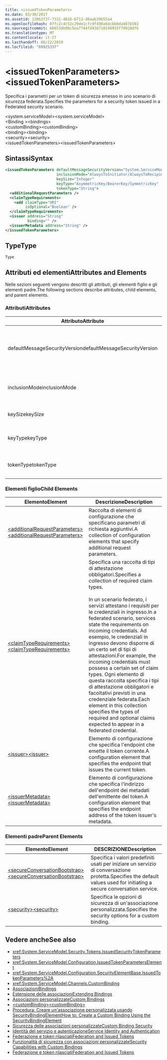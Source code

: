 ```yaml
---
title: <issuedTokenParameters>
ms.date: 03/30/2017
ms.assetid: 120b3f37-7331-4816-b712-d6aab39655a4
ms.openlocfilehash: 07fc2c4c52c29de1cfc9f498a6dc6b6da887b502
ms.sourcegitcommit: 68653db98c5ea7744fd438710248935f70020dfb
ms.translationtype: MT
ms.contentlocale: it-IT
ms.lasthandoff: 08/22/2019
ms.locfileid: "69925337"
---
```

# <a name="issuedtokenparameters"></a><span data-ttu-id="e6aa4-101">\<issuedTokenParameters></span><span class="sxs-lookup"><span data-stu-id="e6aa4-101">\<issuedTokenParameters></span></span>
<span data-ttu-id="e6aa4-102">Specifica i parametri per un token di sicurezza emesso in uno scenario di sicurezza federata.</span><span class="sxs-lookup"><span data-stu-id="e6aa4-102">Specifies the parameters for a security token issued in a Federated security scenario.</span></span>  
  
 <span data-ttu-id="e6aa4-103">\<system.serviceModel></span><span class="sxs-lookup"><span data-stu-id="e6aa4-103">\<system.serviceModel></span></span>  
<span data-ttu-id="e6aa4-104">\<Binding ></span><span class="sxs-lookup"><span data-stu-id="e6aa4-104">\<bindings></span></span>  
<span data-ttu-id="e6aa4-105">\<customBinding></span><span class="sxs-lookup"><span data-stu-id="e6aa4-105">\<customBinding></span></span>  
<span data-ttu-id="e6aa4-106">\<binding></span><span class="sxs-lookup"><span data-stu-id="e6aa4-106">\<binding></span></span>  
<span data-ttu-id="e6aa4-107">\<security></span><span class="sxs-lookup"><span data-stu-id="e6aa4-107">\<security></span></span>  
<span data-ttu-id="e6aa4-108">\<issuedTokenParameters></span><span class="sxs-lookup"><span data-stu-id="e6aa4-108">\<issuedTokenParameters></span></span>  
  
## <a name="syntax"></a><span data-ttu-id="e6aa4-109">Sintassi</span><span class="sxs-lookup"><span data-stu-id="e6aa4-109">Syntax</span></span>  
  
```xml  
<issuedTokenParameters defaultMessageSecurityVersion="System.ServiceModel.MessageSecurityVersion"
                       inclusionMode="AlwaysToInitiator/AlwaysToRecipient/Never/Once"
                       keySize="Integer"
                       keyType="AsymmetricKey/BearerKey/SymmetricKey"
                       tokenType="String">
  <additionalRequestParameters />
  <claimTypeRequirements>
    <add claimType="URI"
         isOptional="Boolean" />
  </claimTypeRequirements>
  <issuer address="String"
          binding="" />
  <issuerMetadata address="String" />
</issuedTokenParameters>
```  
  
## <a name="type"></a><span data-ttu-id="e6aa4-110">Type</span><span class="sxs-lookup"><span data-stu-id="e6aa4-110">Type</span></span>  
 `Type`  
  
## <a name="attributes-and-elements"></a><span data-ttu-id="e6aa4-111">Attributi ed elementi</span><span class="sxs-lookup"><span data-stu-id="e6aa4-111">Attributes and Elements</span></span>  
 <span data-ttu-id="e6aa4-112">Nelle sezioni seguenti vengono descritti gli attributi, gli elementi figlio e gli elementi padre.</span><span class="sxs-lookup"><span data-stu-id="e6aa4-112">The following sections describe attributes, child elements, and parent elements.</span></span>  
  
### <a name="attributes"></a><span data-ttu-id="e6aa4-113">Attributi</span><span class="sxs-lookup"><span data-stu-id="e6aa4-113">Attributes</span></span>  
  
|<span data-ttu-id="e6aa4-114">Attributo</span><span class="sxs-lookup"><span data-stu-id="e6aa4-114">Attribute</span></span>|<span data-ttu-id="e6aa4-115">Descrizione</span><span class="sxs-lookup"><span data-stu-id="e6aa4-115">Description</span></span>|  
|---------------|-----------------|  
|<span data-ttu-id="e6aa4-116">defaultMessageSecurityVersion</span><span class="sxs-lookup"><span data-stu-id="e6aa4-116">defaultMessageSecurityVersion</span></span>|<span data-ttu-id="e6aa4-117">Specifica le versioni delle specifiche di sicurezza (WS-Security, WS-Trust, WS-Secure Conversation e WS-Security Policy) che devono essere supportate dall'associazione.</span><span class="sxs-lookup"><span data-stu-id="e6aa4-117">Specifies the versions of the security specifications, (WS-Security, WS-Trust, WS-Secure Conversation and WS-Security Policy) that must be supported by the binding.</span></span> <span data-ttu-id="e6aa4-118">Questo valore è di tipo <xref:System.ServiceModel.MessageSecurityVersion>.</span><span class="sxs-lookup"><span data-stu-id="e6aa4-118">This value is of type <xref:System.ServiceModel.MessageSecurityVersion>.</span></span>|  
|<span data-ttu-id="e6aa4-119">inclusionMode</span><span class="sxs-lookup"><span data-stu-id="e6aa4-119">inclusionMode</span></span>|<span data-ttu-id="e6aa4-120">Specifica i requisiti di inclusione del token.</span><span class="sxs-lookup"><span data-stu-id="e6aa4-120">Specifies the token inclusion requirements.</span></span> <span data-ttu-id="e6aa4-121">L'attributo è di tipo <xref:System.ServiceModel.Security.Tokens.SecurityTokenInclusionMode>.</span><span class="sxs-lookup"><span data-stu-id="e6aa4-121">This attribute is of type <xref:System.ServiceModel.Security.Tokens.SecurityTokenInclusionMode>.</span></span>|  
|<span data-ttu-id="e6aa4-122">keySize</span><span class="sxs-lookup"><span data-stu-id="e6aa4-122">keySize</span></span>|<span data-ttu-id="e6aa4-123">Valore intero che specifica le dimensioni di chiave del token.</span><span class="sxs-lookup"><span data-stu-id="e6aa4-123">An integer that specifies the token key size.</span></span> <span data-ttu-id="e6aa4-124">Il valore predefinito è 256.</span><span class="sxs-lookup"><span data-stu-id="e6aa4-124">The default value is 256.</span></span>|  
|<span data-ttu-id="e6aa4-125">keyType</span><span class="sxs-lookup"><span data-stu-id="e6aa4-125">keyType</span></span>|<span data-ttu-id="e6aa4-126">Valore valido di <xref:System.IdentityModel.Tokens.SecurityKeyType> che specifica il tipo di chiave.</span><span class="sxs-lookup"><span data-stu-id="e6aa4-126">A valid value of <xref:System.IdentityModel.Tokens.SecurityKeyType> that specifies the key type.</span></span> <span data-ttu-id="e6aa4-127">Il valore predefinito è `SymmetricKey`.</span><span class="sxs-lookup"><span data-stu-id="e6aa4-127">The default is `SymmetricKey`.</span></span>|  
|<span data-ttu-id="e6aa4-128">tokenType</span><span class="sxs-lookup"><span data-stu-id="e6aa4-128">tokenType</span></span>|<span data-ttu-id="e6aa4-129">Stringa che specifica il tipo di token.</span><span class="sxs-lookup"><span data-stu-id="e6aa4-129">A string that specifies the token type.</span></span> <span data-ttu-id="e6aa4-130">Il valore predefinito è "http://docs.oasis-open.org/wss/oasis-wss-saml-token-profile-1.1#SAML".</span><span class="sxs-lookup"><span data-stu-id="e6aa4-130">The default is "http://docs.oasis-open.org/wss/oasis-wss-saml-token-profile-1.1#SAML".</span></span>|  
  
### <a name="child-elements"></a><span data-ttu-id="e6aa4-131">Elementi figlio</span><span class="sxs-lookup"><span data-stu-id="e6aa4-131">Child Elements</span></span>  
  
|<span data-ttu-id="e6aa4-132">Elemento</span><span class="sxs-lookup"><span data-stu-id="e6aa4-132">Element</span></span>|<span data-ttu-id="e6aa4-133">Descrizione</span><span class="sxs-lookup"><span data-stu-id="e6aa4-133">Description</span></span>|  
|-------------|-----------------|  
|[<span data-ttu-id="e6aa4-134">\<additionalRequestParameters></span><span class="sxs-lookup"><span data-stu-id="e6aa4-134">\<additionalRequestParameters></span></span>](additionalrequestparameters-element.md)|<span data-ttu-id="e6aa4-135">Raccolta di elementi di configurazione che specificano parametri di richiesta aggiuntivi.</span><span class="sxs-lookup"><span data-stu-id="e6aa4-135">A collection of configuration elements that specify additional request parameters.</span></span>|  
|[<span data-ttu-id="e6aa4-136">\<claimTypeRequirements></span><span class="sxs-lookup"><span data-stu-id="e6aa4-136">\<claimTypeRequirements></span></span>](claimtyperequirements-element.md)|<span data-ttu-id="e6aa4-137">Specifica una raccolta di tipi di attestazione obbligatori.</span><span class="sxs-lookup"><span data-stu-id="e6aa4-137">Specifies a collection of required claim types.</span></span><br /><br /> <span data-ttu-id="e6aa4-138">In un scenario federato, i servizi attestano i requisiti per le credenziali in ingresso.</span><span class="sxs-lookup"><span data-stu-id="e6aa4-138">In a federated scenario, services state the requirements on incoming credentials.</span></span> <span data-ttu-id="e6aa4-139">Ad esempio, le credenziali in ingresso devono disporre di un certo set di tipi di attestazioni.</span><span class="sxs-lookup"><span data-stu-id="e6aa4-139">For example, the incoming credentials must possess a certain set of claim types.</span></span> <span data-ttu-id="e6aa4-140">Ogni elemento di questa raccolta specifica i tipi di attestazione obbligatori e facoltativi previsti in una credenziale federata.</span><span class="sxs-lookup"><span data-stu-id="e6aa4-140">Each element in this collection specifies the types of required and optional claims expected to appear in a federated credential.</span></span>|  
|[<span data-ttu-id="e6aa4-141">\<issuer></span><span class="sxs-lookup"><span data-stu-id="e6aa4-141">\<issuer></span></span>](issuer-of-issuedtokenparameters.md)|<span data-ttu-id="e6aa4-142">Elemento di configurazione che specifica l'endpoint che emette il token corrente.</span><span class="sxs-lookup"><span data-stu-id="e6aa4-142">A configuration element that specifies the endpoint that issues the current token.</span></span>|  
|[<span data-ttu-id="e6aa4-143">\<issuerMetadata></span><span class="sxs-lookup"><span data-stu-id="e6aa4-143">\<issuerMetadata></span></span>](issuermetadata-of-issuedtokenparameters.md)|<span data-ttu-id="e6aa4-144">Elemento di configurazione che specifica l'indirizzo dell'endpoint dei metadati dell'emittente del token.</span><span class="sxs-lookup"><span data-stu-id="e6aa4-144">A configuration element that specifies the endpoint address of the token issuer's metadata.</span></span>|  
  
### <a name="parent-elements"></a><span data-ttu-id="e6aa4-145">Elementi padre</span><span class="sxs-lookup"><span data-stu-id="e6aa4-145">Parent Elements</span></span>  
  
|<span data-ttu-id="e6aa4-146">Elemento</span><span class="sxs-lookup"><span data-stu-id="e6aa4-146">Element</span></span>|<span data-ttu-id="e6aa4-147">DESCRIZIONE</span><span class="sxs-lookup"><span data-stu-id="e6aa4-147">Description</span></span>|  
|-------------|-----------------|  
|[<span data-ttu-id="e6aa4-148">\<secureConversationBootstrap></span><span class="sxs-lookup"><span data-stu-id="e6aa4-148">\<secureConversationBootstrap></span></span>](secureconversationbootstrap.md)|<span data-ttu-id="e6aa4-149">Specifica i valori predefiniti usati per iniziare un servizio di conversazione protetta.</span><span class="sxs-lookup"><span data-stu-id="e6aa4-149">Specifies the default values used for initiating a secure conversation service.</span></span>|  
|[<span data-ttu-id="e6aa4-150">\<security></span><span class="sxs-lookup"><span data-stu-id="e6aa4-150">\<security></span></span>](security-of-custombinding.md)|<span data-ttu-id="e6aa4-151">Specifica le opzioni di sicurezza di un'associazione personalizzata.</span><span class="sxs-lookup"><span data-stu-id="e6aa4-151">Specifies the security options for a custom binding.</span></span>|  
  
## <a name="see-also"></a><span data-ttu-id="e6aa4-152">Vedere anche</span><span class="sxs-lookup"><span data-stu-id="e6aa4-152">See also</span></span>

- <xref:System.ServiceModel.Security.Tokens.IssuedSecurityTokenParameters>
- <xref:System.ServiceModel.Configuration.IssuedTokenParametersElement>
- <xref:System.ServiceModel.Configuration.SecurityElementBase.IssuedTokenParameters%2A>
- <xref:System.ServiceModel.Channels.CustomBinding>
- [<span data-ttu-id="e6aa4-153">Associazioni</span><span class="sxs-lookup"><span data-stu-id="e6aa4-153">Bindings</span></span>](../../../wcf/bindings.md)
- [<span data-ttu-id="e6aa4-154">Estensione delle associazioni</span><span class="sxs-lookup"><span data-stu-id="e6aa4-154">Extending Bindings</span></span>](../../../wcf/extending/extending-bindings.md)
- [<span data-ttu-id="e6aa4-155">Associazioni personalizzate</span><span class="sxs-lookup"><span data-stu-id="e6aa4-155">Custom Bindings</span></span>](../../../wcf/extending/custom-bindings.md)
- [<span data-ttu-id="e6aa4-156">\<customBinding></span><span class="sxs-lookup"><span data-stu-id="e6aa4-156">\<customBinding></span></span>](custombinding.md)
- [<span data-ttu-id="e6aa4-157">Procedura: Creare un'associazione personalizzata usando SecurityBindingElement</span><span class="sxs-lookup"><span data-stu-id="e6aa4-157">How to: Create a Custom Binding Using the SecurityBindingElement</span></span>](../../../wcf/feature-details/how-to-create-a-custom-binding-using-the-securitybindingelement.md)
- [<span data-ttu-id="e6aa4-158">Sicurezza delle associazioni personalizzate</span><span class="sxs-lookup"><span data-stu-id="e6aa4-158">Custom Binding Security</span></span>](../../../wcf/samples/custom-binding-security.md)
- [<span data-ttu-id="e6aa4-159">Identità del servizio e autenticazione</span><span class="sxs-lookup"><span data-stu-id="e6aa4-159">Service Identity and Authentication</span></span>](../../../wcf/feature-details/service-identity-and-authentication.md)
- [<span data-ttu-id="e6aa4-160">Federazione e token rilasciati</span><span class="sxs-lookup"><span data-stu-id="e6aa4-160">Federation and Issued Tokens</span></span>](../../../wcf/feature-details/federation-and-issued-tokens.md)
- [<span data-ttu-id="e6aa4-161">Funzionalità di sicurezza con associazioni personalizzate</span><span class="sxs-lookup"><span data-stu-id="e6aa4-161">Security Capabilities with Custom Bindings</span></span>](../../../wcf/feature-details/security-capabilities-with-custom-bindings.md)
- [<span data-ttu-id="e6aa4-162">Federazione e token rilasciati</span><span class="sxs-lookup"><span data-stu-id="e6aa4-162">Federation and Issued Tokens</span></span>](../../../wcf/feature-details/federation-and-issued-tokens.md)
